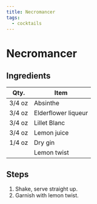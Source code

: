 ```yaml
---
title: Necromancer
tags:
  - cocktails
---
```


# Necromancer

## Ingredients

| Qty.   | Item                |
| ------ | ------------------- |
| 3/4 oz | Absinthe            |
| 3/4 oz | Elderflower liqueur |
| 3/4 oz | Lillet Blanc        |
| 3/4 oz | Lemon juice         |
| 1/4 oz | Dry gin             |
|        | Lemon twist         |

## Steps

1. Shake, serve straight up.
1. Garnish with lemon twist.
